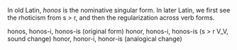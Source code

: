 
In old Latin, *honos* is the nominative singular form. In later Latin, we first see the rhoticism from s > r, and then the regularization across verb forms.

honos, honos-i, honos-is  (original form)
honor, honos-i, honos-is (s > r V_V, sound change)
honor, honor-i, honor-is (analogical change)
